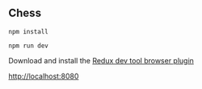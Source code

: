 ## Chess

```npm install```

```npm run dev```

Download and install the [Redux dev tool browser plugin](https://chrome.google.com/webstore/detail/redux-devtools/lmhkpmbekcpmknklioeibfkpmmfibljd?hl=en)

[http://localhost:8080](http://localhost:8080)
